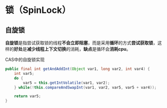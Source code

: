 # 锁（SpinLock）

## 自旋锁

**自旋锁**是指尝试获取锁的线程**不会立即阻塞**，而是采用**循环**的方式**尝试获取锁**，这样的**好处**是**减少线程上下文切换**的消耗，**缺点**是循环会**消耗cpu**。

CAS中的自旋锁实现

```java
public final int getAndAddInt(Object var1, long var2, int var4) {
    int var5;
    do {
        var5 = this.getIntVolatile(var1, var2);
    } while(!this.compareAndSwapInt(var1, var2, var5, var5 + var4));

    return var5;
}
```

